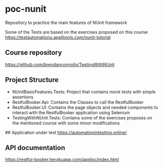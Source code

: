 # poc-nunit
Repository to practice the main features of NUnit framework

Some of the Tests are based on the exercises proposed on this course
https://testautomationu.applitools.com/nunit-tutorial

## Course repository
https://github.com/brendanconnolly/TestingWithNUnit


## Project Structure

* NUnitBasicFeatures.Tests: Project that contains mock tests with simple assertions
* RestfulBooker.Api: Contains the Classes to call the RestfulBooker
* RestfulBooker.UI: Contains the page objects and needed components to interact with the RestfulBooker application using Selenium
* TestingWithNUnit.Tests: Contains some of the exercises proposes on the mentioned course with some minor modifications

## Application under test
https://automationintesting.online/

## API documentation
https://restful-booker.herokuapp.com/apidoc/index.html
